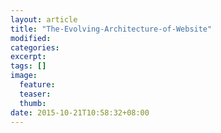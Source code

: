 ```yaml
---
layout: article
title: "The-Evolving-Architecture-of-Website"
modified:
categories: 
excerpt:
tags: []
image:
  feature:
  teaser:
  thumb:
date: 2015-10-21T10:58:32+08:00
---
```


